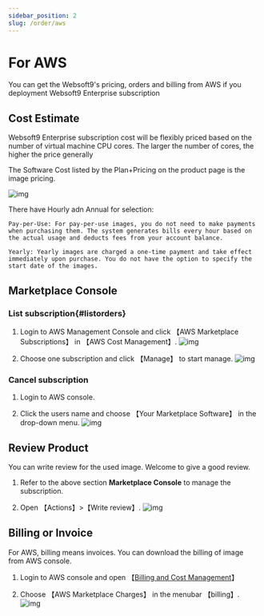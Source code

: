 ```yaml
---
sidebar_position: 2
slug: /order/aws
---
```


# For AWS

You can get the Websoft9's pricing, orders and billing from AWS if you deployment Websoft9 Enterprise subscription

## Cost Estimate

Websoft9 Enterprise subscription cost will be flexibly priced based on the number of virtual machine CPU cores. The larger the number of cores, the higher the price generally

The Software Cost listed by the Plan+Pricing on the product page is the image pricing.  

![img](https://libs.websoft9.com/Websoft9/DocsPicture/en/aws/aws-mkpricing-websoft9.png)

There have Hourly adn Annual for selection:  

``` text
Pay-per-Use: For pay-per-use images, you do not need to make payments when purchasing them. The system generates bills every hour based on the actual usage and deducts fees from your account balance.

Yearly: Yearly images are charged a one-time payment and take effect immediately upon purchase. You do not have the option to specify the start date of the images.

```

## Marketplace Console

### List subscription{#listorders}

1. Login to AWS Management Console and click 【AWS Marketplace Subscriptions】 in 【AWS Cost Management】.
   ![img](https://libs.websoft9.com/Websoft9/DocsPicture/en/aws/aws-mkconsole-websoft9.png)

2. Choose one subscription and click 【Manage】 to start manage.
   ![img](https://libs.websoft9.com/Websoft9/DocsPicture/en/aws/aws-mkconsolemanage-websoft9.png)

### Cancel subscription

1. Login to AWS console.

2. Click the users name and choose 【Your Marketplace Software】 in the drop-down menu.
   ![img](https://libs.websoft9.com/Websoft9/DocsPicture/en/aws/aws-yoursb-websoft9.png)

## Review Product

You can write review for the used image. Welcome to give a good review.

1. Refer to the above section **Marketplace Console**  to manage the subscription.  

2. Open 【Actions】>【Write review】.
   ![img](https://libs.websoft9.com/Websoft9/DocsPicture/en/aws/aws-mkreview-websoft9.png)

## Billing or Invoice

For AWS, billing means invoices. You can download the billing of image from AWS console.

1. Login to AWS console and open 【[Billing and Cost Management](https://console.aws.amazon.com/billing/home#/)】 

2. Choose 【AWS Marketplace Charges】 in the menubar 【billing】.
   ![img](https://libs.websoft9.com/Websoft9/DocsPicture/en/aws/aws-mkbilling-websoft9.png)
